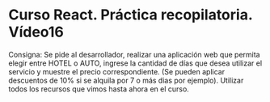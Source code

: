 # Curso React. Práctica recopilatoria. Vídeo16
Consigna: Se pide al desarrollador, realizar una aplicación web que permita elegir entre HOTEL o AUTO, ingrese la cantidad de días que desea utilizar el servicio y muestre el precio correspondiente. (Se pueden aplicar descuentos de 10% si se alquila por 7 o más dias por ejemplo).
Utilizar todos los recursos que vimos hasta ahora en el curso.
